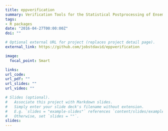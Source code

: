 ```yaml
---
title: eppverification
summary: Verification Tools for the Statistical Postprocessing of Ensemble Forecasts.
tags:
- R packages
date: "2016-04-27T00:00:00Z"
doi: ""

# Optional external URL for project (replaces project detail page).
external_link: https://github.com/jobstdavid/eppverification

image:
  focal_point: Smart

links:
url_code:
url_pdf: ""
url_slides: ""
url_video: ""

# Slides (optional).
#   Associate this project with Markdown slides.
#   Simply enter your slide deck's filename without extension.
#   E.g. `slides = "example-slides"` references `content/slides/example-slides.md`.
#   Otherwise, set `slides = ""`.
slides:
---
```

